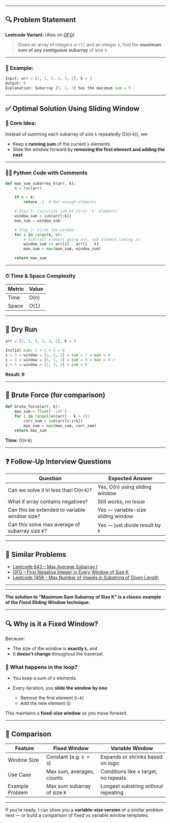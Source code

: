 
---

## 🔍 Problem Statement

**Leetcode Variant:**
(Also on [GFG](https://www.geeksforgeeks.org/window-sliding-technique/))

> Given an array of integers `arr[]` and an integer `k`, find the **maximum sum of any contiguous subarray** of size `k`.

---

### 🧪 Example:

```python
Input: arr = [2, 1, 5, 1, 3, 2], k = 3  
Output: 9  
Explanation: Subarray [5, 1, 3] has the maximum sum = 9
```

---

## ✅ Optimal Solution Using Sliding Window

### 📌 Core Idea:

Instead of summing each subarray of size `k` repeatedly (O(n·k)), we:

* Keep a **running sum** of the current `k` elements
* Slide the window forward by **removing the first element and adding the next**

---

### 🧑‍💻 Python Code with Comments

```python
def max_sum_subarray_k(arr, k):
    n = len(arr)

    if n < k:
        return -1  # Not enough elements

    # Step 1: Calculate sum of first 'k' elements
    window_sum = sum(arr[:k])
    max_sum = window_sum

    # Step 2: Slide the window
    for i in range(k, n):
        # Subtract element going out, add element coming in
        window_sum += arr[i] - arr[i - k]
        max_sum = max(max_sum, window_sum)

    return max_sum
```

---

### ⏱ Time & Space Complexity

| Metric | Value |
| ------ | ----- |
| Time   | O(n)  |
| Space  | O(1)  |

---

## 🧠 Dry Run

```python
arr = [2, 1, 5, 1, 3, 2], k = 3

Initial sum: 2 + 1 + 5 = 8
i = 3 → window = [1, 5, 1] → sum = 7 → max = 8
i = 4 → window = [5, 1, 3] → sum = 9 → max = 9 ✅
i = 5 → window = [1, 3, 2] → sum = 6
```

**Result: 9**

---

## 🔄 Brute Force (for comparison)

```python
def brute_force(arr, k):
    max_sum = float('-inf')
    for i in range(len(arr) - k + 1):
        curr_sum = sum(arr[i:i+k])
        max_sum = max(max_sum, curr_sum)
    return max_sum
```

**Time:** O(n·k)

---

## ❓ Follow-Up Interview Questions

| Question                                       | Expected Answer                    |
| ---------------------------------------------- | ---------------------------------- |
| Can we solve it in less than O(n·k)?           | Yes, O(n) using sliding window     |
| What if array contains negatives?              | Still works, no issue              |
| Can this be extended to variable window size?  | Yes — variable-size sliding window |
| Can this solve max average of subarray size k? | Yes — just divide result by `k`    |

---

## 🔗 Similar Problems

* [Leetcode 643 – Max Average Subarray I](https://leetcode.com/problems/maximum-average-subarray-i/)
* [GFG – First Negative Integer in Every Window of Size K](https://www.geeksforgeeks.org/first-negative-integer-every-window-size-k/)
* [Leetcode 1456 – Max Number of Vowels in Substring of Given Length](https://leetcode.com/problems/maximum-number-of-vowels-in-a-substring-of-given-length/)

---

---

**The solution to “Maximum Sum Subarray of Size K” is a classic example of the *Fixed Sliding Window* technique.**

---

## 🔍 Why is it a **Fixed Window**?

Because:

* The size of the window is **exactly `k`**, and
* It **doesn’t change** throughout the traversal.

### 🔁 What happens in the loop?

* You keep a sum of `k` elements.
* Every iteration, you **slide the window by one**:

  * Remove the first element (i−k)
  * Add the new element (i)

This maintains a **fixed-size window** as you move forward.

---

## 🧠 Comparison

| Feature         | Fixed Window               | Variable Window                      |
| --------------- | -------------------------- | ------------------------------------ |
| Window Size     | Constant (e.g. `k = 3`)    | Expands or shrinks based on logic    |
| Use Case        | Max sum, averages, counts  | Conditions like ≤ target, no repeats |
| Example Problem | Max sum subarray of size k | Longest substring without repeating  |

---

If you’re ready, I can show you a **variable-size version** of a similar problem next — or build a comparison of fixed vs variable window templates.
